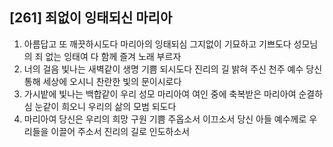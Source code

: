 ## [261] 죄없이 잉태되신 마리아

1) 아름답고 또 깨끗하시도다 마리아의 잉태되심 그지없이 기묘하고 기쁘도다 성모님의 죄 없는 잉태여 다 함께 즐겨 노래 부르자
2) 너의 걸음 빛나는 새벽같이 생명 기쁨 되시도다 진리의 길 밝혀 주신 천주 예수 당신 통해 세상에 오시니 찬란한 빛의 문이시로다
3) 가시밭에 빛나는 백합같이 우리 성모 마리아여 여인 중에 축복받은 마리아여 순결하심 눈같이 희오니 우리의 삶의 모범 되도다
4) 마리아여 당신은 우리의 희망 구원 기쁨 주옵소서 이끄소서 당신 아들 예수께로 우리들을 이끌어 주소서 진리의 길로 인도하소서
